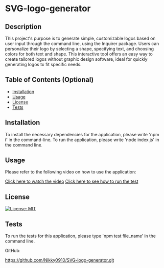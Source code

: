# SVG-logo-generator

## Description

This project's purpose is to generate simple, customizable logos based on user input through the command line, using the Inquirer package. Users can personalize their logo by selecting a shape, specifying text, and choosing colors for both text and shape. This interactive tool offers an easy way to create tailored logos without graphic design software, ideal for quickly generating logos to fit specific needs.


## Table of Contents (Optional)

- [Installation](#installation)
- [Usage](#usage)
- [License](#license)
- [Tests](#tests)

## Installation

To install the necessary dependencies for the application, please write 'npm i' in the command-line. To run the application, please write 'node index.js' in the command line. 

## Usage

Please refer to the following video on how to use the application:

<a href = "https://drive.google.com/file/d/1cQCxZEwO0ofSy58YoTGR3fXUiTF_aayZ/view?usp=drive_link"> Click here to watch the video</a>
<a href = "https://drive.google.com/file/d/1K2-DGxDLPWNqj0x5whOQJ6K7qdN-413-/view?usp=drive_link"> Click here to see how to run the test</a>



## License

[![License: MIT](https://img.shields.io/badge/License-MIT-yellow.svg)](https://opensource.org/licenses/MIT)

## Tests

To run the tests for this application, please type 'npm test file_name' in the command line.


GitHub:

https://github.com/Nikky0910/SVG-logo-generator.git 




